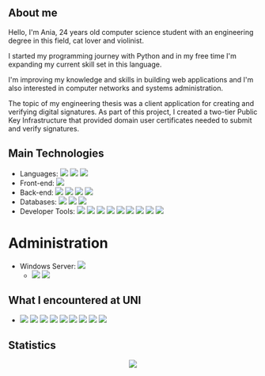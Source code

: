 ## About me

Hello, I'm Ania, 24 years old computer science student with an engineering degree in this field, cat lover and violinist.

I started my programming journey with Python and in my free time I'm expanding my current skill set in this language.

I'm improving my knowledge and skills in building web applications and I'm also interested in computer networks and systems administration.

The topic of my engineering thesis was a client application for creating and verifying digital signatures. As part of this project, I created a two-tier Public Key Infrastructure that provided domain user certificates needed to submit and verify signatures.

## Main Technologies

<ul>
  <li> 
    Languages:
    <img src="https://img.shields.io/badge/-Python-blue" />
    <img src="https://img.shields.io/badge/-JavaScript-yellow" />
    <img src="https://img.shields.io/badge/-TypeScript-blue" />
  </li>
  <li>
    Front-end: 
    <img src="https://img.shields.io/badge/-React.js-red" />
  </li>
  <li>
    Back-end: 
    <img src="https://img.shields.io/badge/-Node.js-green" />
    <img src="https://img.shields.io/badge/-Express.js-red"/>
    <img src="https://img.shields.io/badge/-SQLAlchemy-blue"/>
    <img src="https://img.shields.io/badge/-FastAPI-orange"/>
  </li>
  <li>
    Databases: 
    <img src="https://img.shields.io/badge/-SQL-gray"/>
    <img src="https://img.shields.io/badge/-PostgreSQL-blue"/>
    <img src="https://img.shields.io/badge/-MongoDB-green"/>
  </li>
    <li>
    Developer Tools: 
    <img src="https://img.shields.io/badge/-Postman-orange"/>
    <img src="https://img.shields.io/badge/-Git-red"/>
    <img src="https://img.shields.io/badge/-Github-green"/>
    <img src="https://img.shields.io/badge/-Gitlab-orange"/>
    <img src="https://img.shields.io/badge/-Gitkraken-blue"/>
    <img src="https://img.shields.io/badge/-Thunder Client-green"/>
    <img src="https://img.shields.io/badge/-Playwright-blue"/>
    <img src="https://img.shields.io/badge/-Vitest-purple"/>
    <img src="https://img.shields.io/badge/-DBeaver-brown"/>
  </li>
</ul>

# Administration

<ul>
  <li> 
    Windows Server:
    <img src="https://img.shields.io/badge/-Active Directory-orange"/>
      <ul>
        <li> 
          <img src="https://img.shields.io/badge/-Active Directory Domain Services-yellow"/>
          <img src="https://img.shields.io/badge/-Active Directory Certificate Services-green"/>
        </li>
      </ul>
  </li>
</ul>


## What I encountered at UNI

<ul>
  <li>
    <img src="https://img.shields.io/badge/-C++-yellow"/>
    <img src="https://img.shields.io/badge/-C-orange"/>
    <img src="https://img.shields.io/badge/-Docker-blue"/>
    <img src="https://img.shields.io/badge/-Java-red"/>
    <img src="https://img.shields.io/badge/-Anaconda-green"/>
    <img src="https://img.shields.io/badge/-Debian-red"/>
    <img src="https://img.shields.io/badge/-Fedora-blue"/>
    <img src="https://img.shields.io/badge/-Taiga-blue"/>
    <img src="https://img.shields.io/badge/-R-red"/>
  </li>
</ul>

## Statistics

<div align="center"> 
<img src="https://github-readme-stats.vercel.app/api/top-langs/?username=a-daszek&theme=blue-green&hide_border=true&include_all_commits=true&count_private=true&layout=compact&langs_count=8" />
</div>
